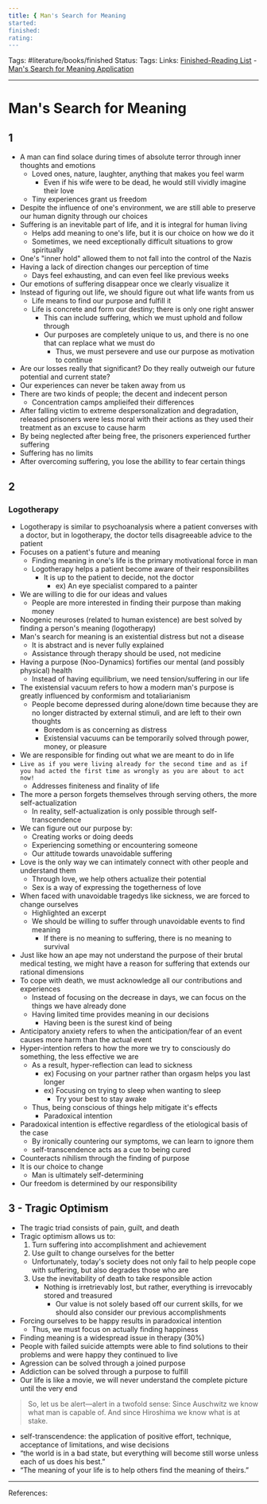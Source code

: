```yaml
---
title: { Man's Search for Meaning
started:
finished:
rating:
---
```

Tags: #literature/books/finished 
Status:
Tags:
Links: [Finished-Reading List](out/finished-reading-list.md) - [Man's Search for Meaning Application](out/mans-search-for-meaning-application.md)
___
# Man's Search for Meaning
## 1
- A man can find solace during times of absolute terror through inner thoughts and emotions
	- Loved ones, nature, laughter, anything that makes you feel warm
		- Even if his wife were to be dead, he would still vividly imagine their love
	- Tiny experiences grant us freedom
- Despite the influence of one's environment, we are still able to preserve our human dignity through our choices
- Suffering is an inevitable part of life, and it is integral for human living
	- Helps add meaning to one's life, but it is our choice on how we do it
	- Sometimes, we need exceptionally difficult situations to grow spiritually
- One's "inner hold" allowed them to not fall into the control of the Nazis 
- Having a lack of direction changes our perception of time
	- Days feel exhausting, and can even feel like previous weeks
- Our emotions of suffering disappear once we clearly visualize it
- Instead of figuring out life, we should figure out what life wants from us
	- Life means to find our purpose and fulfill it
	- Life is concrete and form our destiny; there is only one right answer
		- This can include suffering, which we must uphold and follow through
		- Our purposes are completely unique to us, and there is no one that can replace what we must do
			- Thus, we must persevere and use our purpose as motivation to continue
- Are our losses really that significant? Do they really outweigh our future potential and current state?
- Our experiences can never be taken away from us
- There are two kinds of people; the decent and indecent person
	- Concentration camps amplieifed their differences
- After falling victim to extreme despersonalization and degradation, released prisoners were less moral with their actions as they used their treatment as an excuse to cause harm
- By being neglected after being free, the prisoners experienced further suffering
- Suffering has no limits
- After overcoming suffering, you lose the abillity to fear certain things
## 2
### Logotherapy
- Logotherapy is similar to psychoanalysis where a patient converses with a doctor, but in logotherapy, the doctor tells disagreeable advice to the patient
- Focuses on a patient's future and meaning
	- Finding meaning in one's life is the primary motivational force in man
	- Logotherapy helps a patient become aware of their responsibilites
		- It is up to the patient to decide, not the doctor
			- ex) An eye specialist compared to a painter
- We are willing to die for our ideas and values
	- People are more interested in finding their purpose than making money
- Noogenic neuroses (related to human existence) are best solved by finding a person's meaning (logotherapy)
- Man's search for meaning is an existential distress but not a disease
	- It is abstract and is never fully explained
	- Assistance through therapy should be used, not medicine
- Having a purpose (Noo-Dynamics) fortifies our mental (and possibly physical) health
	- Instead of having equilibrium, we need tension/suffering in our life
- The existensial vacuum refers to how a modern man's purpose is greatly influenced by conformism and totaliarianism
	- People become depressed during alone/down time because they are no longer distracted by external stimuli, and are left to their own thoughts
		- Boredom is as concerning as distress
		- Existensial vacuums can be temporarily solved through power, money, or pleasure
- We are responsible for finding out what we are meant to do in life
- `Live as if you were living already for the second time and as if you had acted the first time as wrongly as you are about to act now!`
	- Addresses finiteness and finality of life
- The more a person forgets themselves through serving others, the more self-actualization
	- In reality, self-actualization is only possible through self-transcendence
- We can figure out our purpose by:
	- Creating works or doing deeds
	- Experiencing something or encountering someone
	- Our attitude towards unavoidable suffering
- Love is the only way we can intimately connect with other people and understand them
	- Through love, we help others actualize their potential
	- Sex is a way of expressing the togetherness of love
- When faced with unavoidable tragedys like sickness, we are forced to change ourselves
	- Highlighted an excerpt
	- We should be willing to suffer through unavoidable events to find meaning
		- If there is no meaning to suffering, there is no meaning to survival
- Just like how an ape may not understand the purpose of their brutal medical testing, we might have a reason for suffering that extends our rational dimensions
- To cope with death, we must acknowledge all our contributions and experiences
	- Instead of focusing on the decrease in days, we can focus on the things we have already done
	- Having limited time provides meaning in our decisions
		- Having been is the surest kind of being
- Anticipatory anxiety refers to when the anticipation/fear of an event causes more harm than the actual event
- Hyper-intention refers to how the more we try to consciously do something, the less effective we are
	- As a result, hyper-reflection can lead to sickness
		- ex) Focusing on your partner rather than orgasm helps you last longer
		- ex) Focusing on trying to sleep when wanting to sleep
			- Try your best to stay awake
	- Thus, being conscious of things help mitigate it's effects
		- Paradoxical intention
- Paradoxical intention is effective regardless of the etiological basis of the case
	- By ironically countering our symptoms, we can learn to ignore them
	- self-transcendence acts as a cue to being cured
- Counteracts nihilism through the finding of purpose
- It is our choice to change
	- Man is ultimately self-determining
- Our freedom is determined by our responsibility
## 3 - Tragic Optimism
- The tragic triad consists of pain, guilt, and death
- Tragic optimism allows us to:
	1. Turn suffering into accomplishment and achievement
	2. Use guilt to change ourselves for the better
	- Unfortunately, today's society does not only fail to help people cope with suffering, but also degrades those who are
	3. Use the inevitability of death to take responsible action
		- Nothing is irretrievably lost, but rather, everything is irrevocably stored and treasured
			- Our value is not solely based off our current skills, for we should also consider our previous accomplishments
- Forcing ourselves to be happy results in paradoxical intention
	- Thus, we must focus on actually finding happiness
- Finding meaning is a widespread issue in therapy (30%)
- People with failed suicide attempts were able to find solutions to their problems and were happy they continued to live
- Agression can be solved through a joined purpose
- Addiction can be solved through a purpose to fulfill
- Our life is like a movie, we will never understand the complete picture until the very end
> So, let us be alert—alert in a twofold sense: Since Auschwitz we know what man is capable of. And since Hiroshima we know what is at stake.
- self-transcendence: the application of positive effort, technique, acceptance of limitations, and wise decisions
- “the world is in a bad state, but everything will become still worse unless each of us does his best.”
-  “The meaning of your life is to help others find the meaning of theirs.”
___
References: